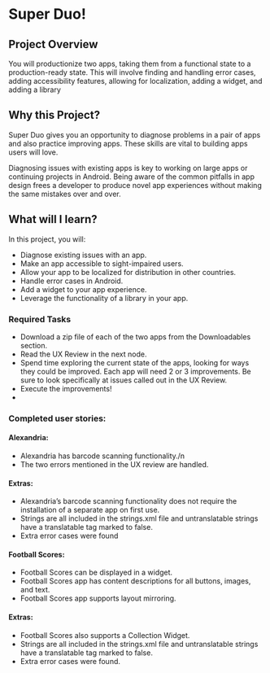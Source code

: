 # Super Duo!

## Project Overview

You will productionize two apps, taking them from a functional state to a production-ready state. This will involve finding and handling error cases, adding accessibility features, allowing for localization, adding a widget, and adding a library

## Why this Project?

Super Duo gives you an opportunity to diagnose problems in a pair of apps and also practice improving apps. These skills are vital to building apps users will love.

Diagnosing issues with existing apps is key to working on large apps or continuing projects in Android. Being aware of the common pitfalls in app design frees a developer to produce novel app experiences without making the same mistakes over and over.

## What will I learn?

In this project, you will:

* Diagnose existing issues with an app.
* Make an app accessible to sight-impaired users.
* Allow your app to be localized for distribution in other countries.
* Handle error cases in Android.
* Add a widget to your app experience.
* Leverage the functionality of a library in your app.

### Required Tasks 

* Download a zip file of each of the two apps from the Downloadables section.
* Read the UX Review in the next node.
* Spend time exploring the current state of the apps, looking for ways they could be improved. Each app will need 2 or 3 improvements. Be sure to look specifically at issues called out in the UX Review.
* Execute the improvements!
* 

### Completed user stories: 


#### Alexandria:

 * Alexandria has barcode scanning functionality./n
 * The two errors mentioned in the UX review are handled.

#### Extras:
* Alexandria’s barcode scanning functionality does not require the installation of a separate app on first use.
* Strings are all included in the strings.xml file and untranslatable strings have a translatable tag marked to false.
* Extra error cases were found
 

#### Football Scores:

 * Football Scores can be displayed in a widget.
 * Football Scores app has content descriptions for all buttons, images, and text.
 * Football Scores app supports layout mirroring.
#### Extras:
* Football Scores also supports a Collection Widget.
* Strings are all included in the strings.xml file and untranslatable strings have a translatable tag marked to false.
* Extra error cases were found.







